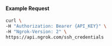 
#### Example Request
```bash
curl \
-H "Authorization: Bearer {API_KEY}" \
-H "Ngrok-Version: 2" \
https://api.ngrok.com/ssh_credentials

